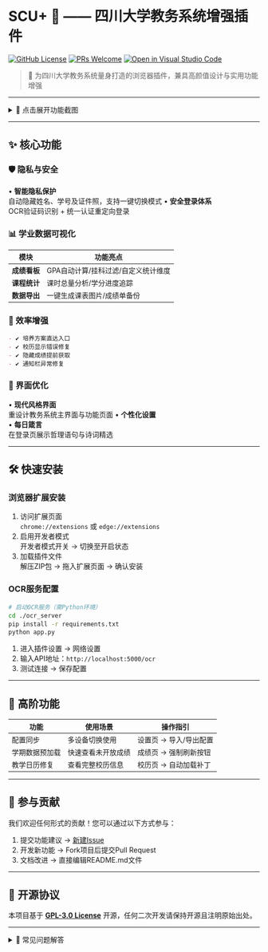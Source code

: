# SCU+ 🎯 —— 四川大学教务系统增强插件

[![GitHub License](https://img.shields.io/badge/License-GPL3.0-green)](https://github.com/your-repo/scu-plus/blob/main/LICENSE) 
[![PRs Welcome](https://img.shields.io/badge/PRs-Welcome-brightgreen)](https://github.com/your-repo/scu-plus/pulls) 
[![Open in Visual Studio Code](https://img.shields.io/badge/Open%20in-VSCode-blue?logo=visualstudiocode)](https://github.dev/your-repo/scu-plus)

> 🌈 为四川大学教务系统量身打造的浏览器插件，兼具高颜值设计与实用功能增强

---

<details>
<summary>📸 点击展开功能截图</summary>

### 🖼 界面美化组
| 主页焕新                        | 隐私保护                        | 校历修复                        |
| ------------------------------- | ------------------------------- | ------------------------------- |
| ![主页美化](./SHOW_IMAGE/5.png) | ![隐私保护](./SHOW_IMAGE/4.png) | ![校历修复](./SHOW_IMAGE/7.png) |

### 📊 数据分析组
| 成绩分析                        | 课程统计                        | GPA定制                        |
| ------------------------------- | ------------------------------- | ------------------------------ |
| ![成绩分析](./SHOW_IMAGE/2.png) | ![课表统计](./SHOW_IMAGE/1.png) | ![GPA定制](./SHOW_IMAGE/9.png) |

### ⚙️ 功能细节组
![挂科过滤](./SHOW_IMAGE/3.png)
</details>


---

## ✨ 核心功能

### 🛡️ 隐私与安全
• **智能隐私保护**  
  自动隐藏姓名、学号及证件照，支持一键切换模式
• **安全登录体系**  
  OCR验证码识别 + 统一认证重定向登录

### 📊 学业数据可视化
| 模块         | 功能亮点                            |
| ------------ | ----------------------------------- |
| **成绩看板** | GPA自动计算/挂科过滤/自定义统计维度 |
| **课程统计** | 课时总量分析/学分进度追踪           |
| **数据导出** | 一键生成课表图片/成绩单备份         |

### 🚀 效率增强
```markdown
- ✔️ 培养方案直达入口
- ✔️ 校历显示错误修复
- ✔️ 隐藏成绩提前获取
- ✔️ 通知栏异常修复
```

### 🌈 界面优化
• **现代风格界面**  
  重设计教务系统主界面与功能页面
• **个性化设置**  
• **每日箴言**  
  在登录页展示哲理语句与诗词精选

---

## 🛠️ 快速安装

### 浏览器扩展安装
1. 访问扩展页面  
   `chrome://extensions` 或 `edge://extensions`
2. 启用开发者模式  
   <kbd>开发者模式开关</kbd> → 切换至开启状态
3. 加载插件文件  
   解压ZIP包 → 拖入扩展页面 → 确认安装

### OCR服务配置
```bash
# 启动OCR服务（需Python环境）
cd ./ocr_server
pip install -r requirements.txt
python app.py
```
1. 进入插件设置 → 网络设置
2. 输入API地址：`http://localhost:5000/ocr`
3. 测试连接 → 保存配置

---

## 🌟 高阶功能

| 功能           | 使用场景           | 操作指引               |
| -------------- | ------------------ | ---------------------- |
| 配置同步       | 多设备切换使用     | 设置页 → 导入/导出配置 |
| 学期数据预加载 | 快速查看未开放成绩 | 成绩页 → 强制刷新按钮  |
| 教学日历修复   | 查看完整校历信息   | 校历页 → 自动加载补丁  |

---

## 🤝 参与贡献

我们欢迎任何形式的贡献！您可以通过以下方式参与：
1. 提交功能建议 → [新建Issue](https://github.com/your-repo/scu-plus/issues)
2. 开发新功能 → Fork项目后提交Pull Request
3. 文档改进 → 直接编辑README.md文件

---

## 📜 开源协议

本项目基于 **[GPL-3.0 License](./LICENSE)** 开源，任何二次开发请保持开源且注明原始出处。

---

<details>
<summary>📌 常见问题解答</summary>

**Q：为什么需要OCR服务？**  

- A：用于自动识别统一认证登录的验证码，服务端代码已包含在`ocr_server`目录

**Q：插件数据会上传服务器吗？**  

- A：所有数据处理均在本地完成，不存在数据上传行为

**Q：如何彻底卸载插件？**  

- A：浏览器扩展页面 → 移除插件 → 清除缓存数据

</details>
